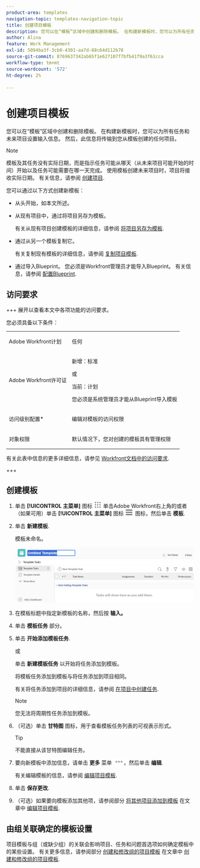 ```yaml
---
product-area: templates
navigation-topic: templates-navigation-topic
title: 创建项目模板
description: 您可以在“模板”区域中创建和删除模板。 在构建新模板时，您可以为所有任务和未来项目设置输入信息。 然后，此信息将传输到您从模板创建的任何项目。
author: Alina
feature: Work Management
exl-id: 5094ba3f-3cb0-4301-aa7d-88c64d112b78
source-git-commit: 8769637342ab65f1e627107f7bfb41f9a3f61cca
workflow-type: tm+mt
source-wordcount: '572'
ht-degree: 2%

---
```


# 创建项目模板

<!-- Audited: 1/2024 -->

您可以在“模板”区域中创建和删除模板。 在构建新模板时，您可以为所有任务和未来项目设置输入信息。 然后，此信息将传输到您从模板创建的任何项目。

>[!NOTE]
>
>模板及其任务没有实际日期，而是指示任务可能从哪天（从未来项目可能开始的时间）开始以及任务可能需要在哪一天完成。 使用模板创建未来项目时，项目将接收实际日期。 有关信息，请参阅 [创建项目](../create-projects/create-project.md).


您可以通过以下方式创建新模板：

* 从头开始，如本文所述。
* 从现有项目中，通过将项目另存为模板。

  有关从现有项目创建模板的详细信息，请参阅 [将项目另存为模板](../../../manage-work/projects/manage-projects/save-project-as-template.md).

* 通过从另一个模板复制它。

  有关复制现有模板的详细信息，请参阅 [复制项目模板](../../../manage-work/projects/create-and-manage-templates/copy-template.md).

* 通过导入Blueprint。 您必须是Workfront管理员才能导入Blueprint。 有关信息，请参阅 [配置Blueprint](../../../administration-and-setup/blueprints/configure-template-package.md).

## 访问要求

+++ 展开以查看本文中各项功能的访问要求。

您必须具备以下条件：

<table style="table-layout:auto"> 
 <col> 
 <col> 
 <tbody> 
  <tr> 
   <td role="rowheader">Adobe Workfront计划</td> 
   <td> <p>任何</p> </td> 
  </tr> 
  <tr> 
   <td role="rowheader">Adobe Workfront许可证</td> 
   <td> <p>新增：标准 </p><p>或 </p><p>当前：计划 </p> <p data-mc-conditions="QuicksilverOrClassic.Quicksilver">您必须是系统管理员才能从Blueprint导入模板</p> </td> 
  </tr> 
  <tr> 
   <td role="rowheader">访问级别配置*</td> 
   <td> <p>编辑对模板的访问权限</p> </td> 
  </tr> 
  <tr> 
   <td role="rowheader">对象权限</td> 
   <td> <p>默认情况下，您对创建的模板具有管理权限</p>  </td> 
  </tr> 
 </tbody> 
</table>

有关此表中信息的更多详细信息，请参见 [Workfront文档中的访问要求](/help/quicksilver/administration-and-setup/add-users/access-levels-and-object-permissions/access-level-requirements-in-documentation.md).

+++

## 创建模板

1. 单击 **[!UICONTROL 主菜单]** 图标 ![主菜单](/help/_includes/assets/main-menu-icon.png) 单击Adobe Workfront右上角的或者（如果可用）单击 **[!UICONTROL 主菜单]** 图标 ![主菜单](/help/_includes/assets/main-menu-icon-left-nav.png) 图标，然后单击 **模板**.

1. 单击 **新建模板**.

   模板未命名。

   ![新建模板](assets/create-template-nwe-2022-350x102.png)

1. 在模板标题中指定新模板的名称，然后按 **输入。**
1. 单击 **模板任务** 部分。
1. 单击 **开始添加模板任务**.

   或

   单击 **新建模板任务** 以开始将任务添加到模板。

   将模板任务添加到模板与将任务添加到项目相同。

   有关将任务添加到项目的详细信息，请参阅 [在项目中创建任务](../../../manage-work/tasks/create-tasks/create-tasks-in-project.md).

   >[!NOTE]
   >
   >您无法将周期性任务添加到模板。

1. （可选）单击 **甘特图** 图标，用于查看模板任务列表的可视表示形式。

   >[!TIP]
   >
   >不能直接从该甘特图编辑任务。

1. 要向新模板中添加信息，请单击 **更多** 菜单 ![](assets/more-icon.png)，然后单击 **编辑**.

   有关编辑模板的信息，请参阅 [编辑项目模板](../../../manage-work/projects/create-and-manage-templates/edit-templates.md).

1. 单击 **保存更改**.
1. （可选）如果要向模板添加其他项，请参阅部分 [将其他项目添加到模板](../../../manage-work/projects/create-and-manage-templates/edit-templates.md#add-additional-items-to-a-template) 在文章中 [编辑项目模板](../../../manage-work/projects/create-and-manage-templates/edit-templates.md).

## 由组关联确定的模板设置

项目模板与组（或缺少组）的关联会影响项目、任务和问题首选项如何确定模板中的某些设置。 有关更多信息，请参阅部分 [创建和修改组的项目模板](../../../administration-and-setup/manage-groups/work-with-group-objects/create-and-modify-a-groups-templates.md#create-and-modify-a-groups-project-templates) 在文章中 [创建和修改组的项目模板](../../../administration-and-setup/manage-groups/work-with-group-objects/create-and-modify-a-groups-templates.md).
